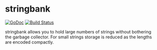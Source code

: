 # stringbank

[![GoDoc](https://godoc.org/github.com/philpearl/stringbank?status.svg)](https://godoc.org/github.com/philpearl/stringbank) 
[![Build Status](https://travis-ci.org/philpearl/stringbank.svg)](https://travis-ci.org/philpearl/stringbank)

stringbank allows you to hold large numbers of strings without bothering the
garbage collector. For small strings storage is reduced as the lengths are encoded compactly.